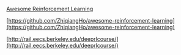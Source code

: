 [Awesome Reinforcement Learning](https://github.com/aikorea/awesome-rl)

[https://github.com/ZhiqiangHo/awesome-reinforcement-learning](https://github.com/ZhiqiangHo/awesome-reinforcement-learning)

[http://rail.eecs.berkeley.edu/deeprlcourse/](http://rail.eecs.berkeley.edu/deeprlcourse/)
